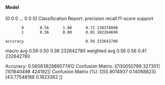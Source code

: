 #### Model
[0 0 0 ... 0 0 0]
Classification Report:
              precision    recall  f1-score   support

           0       0.56      1.00      0.72 130378090
           1       0.56      0.00      0.01 102264690

    accuracy                           0.56 232642780
   macro avg       0.56      0.50      0.36 232642780
weighted avg       0.56      0.56      0.41 232642780

Accuracy: 0.5608382989577412
Confusion Matrix:
[[130050789    327301]
 [101840498    424192]]
Confusion Matrix (%):
[[55.9014937   0.14068823]
 [43.77548188  0.1823362 ]]
